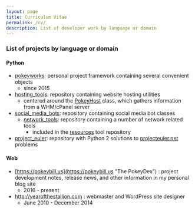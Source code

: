 ```yaml
---
layout: page
title: Curriculum Vitae
permalink: /cv/
description: List of developer work by language or domain
---
```

### List of projects by language or domain

#### Python
  - [pokeyworks](https://github.com/wnormandin/pokeyworks "pokeyworks"): personal project framework containing several convenient objects
    - since 2015
  - [hosting_tools](https://github.com/wnormandin/hosting_tools "hosting_tools"): repository containing website hosting utilities
    - centered around the [PokeyHost](https://github.com/wnormandin/hosting_tools/blob/master/pokeyhost.py "pokeyhost.py") class, which gathers information from a WHM/cPanel server
  - [social_media_bots](https://github.com/wnormandin/social_media_bots "social_media_bots"): repository containing social media bot classes
    - [network_tools](https://github.com/wnormandin/network_tools "network_tools"): repository containing a number of network related tools
      - included in the [resources](https://github.com/wnormandin/resources) tool repository
  - [project_euler](https://github.com/wnormandin/project_euler "project_euler"): repository with Python 2 solutions to [projecteuler.net](https://projecteuler.net/) problems

#### Web
  - [https://pokeybill.us](https://pokeybill.us "The PokeyDex") : project development notes, release news, and other information in my personal blog site
    - 2016 - present
  - http://yearofthestallion.com : webmaster and WordPress site designer
    - June 2010 - December 2014
